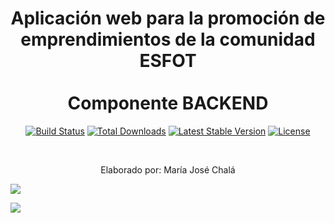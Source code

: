 <p align="center">
    <h1 align="center">
        Aplicación web para la promoción de emprendimientos de la comunidad ESFOT
        <br>
        <br>
        Componente BACKEND
    </h1>  
</p>
<p align="center">
<a href="https://travis-ci.org/laravel/framework"><img src="https://travis-ci.org/laravel/framework.svg" alt="Build Status"></a>
<a href="https://packagist.org/packages/laravel/framework"><img src="https://img.shields.io/packagist/dt/laravel/framework" alt="Total Downloads"></a>
<a href="https://packagist.org/packages/laravel/framework"><img src="https://img.shields.io/packagist/v/laravel/framework" alt="Latest Stable Version"></a>
<a href="https://packagist.org/packages/laravel/framework"><img src="https://img.shields.io/packagist/MAJO/laravel/framework" alt="License"></a>
</p>

<br>
    <p align="center">Elaborado por: María José Chalá</p>

<p align="left" dir="auto">
   <a target="_blank" rel="noopener noreferrer nofollow" href="https://camo.githubusercontent.com/b840f0cd8bf3be05aa1c110620c8439152bb63db067ef4a11ebc4054c39c9cae/68747470733a2f2f696d672e736869656c64732e696f2f62616467652f54657369732d454e25323046726f6e74656e642d677265656e"><img src="https://camo.githubusercontent.com/b840f0cd8bf3be05aa1c110620c8439152bb63db067ef4a11ebc4054c39c9cae/68747470733a2f2f696d672e736869656c64732e696f2f62616467652f54657369732d454e25323046726f6e74656e642d677265656e" data-canonical-src="https://img.shields.io/badge/Componente-BACKEND-green" style="max-width: 100%;"></a>
   </p>
   
   <p align="left" dir="auto">
   <a target="_blank" rel="noopener noreferrer nofollow" href="https://camo.githubusercontent.com/b840f0cd8bf3be05aa1c110620c8439152bb63db067ef4a11ebc4054c39c9cae/68747470733a2f2f696d672e736869656c64732e696f2f62616467652f54657369732d454e25323046726f6e74656e642d677265656e"><img src="https://camo.githubusercontent.com/b840f0cd8bf3be05aa1c110620c8439152bb63db067ef4a11ebc4054c39c9cae/68747470733a2f2f696d672e736869656c64732e696f2f62616467652f54657369732d454e25323046726f6e74656e642d677265656e" data-canonical-src="https://img.shields.io/badge/Tesis-EN%20FrontNHY-green" style="max-width: 100%;"></a>
   </p>
